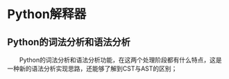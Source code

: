 # Python解释器

## Python的词法分析和语法分析

&emsp;&emsp;Python的词法分析和语法分析功能，在这两个处理阶段都有什么特点，这是一种新的语法分析实现思路，还能够了解到CST与AST的区别；

